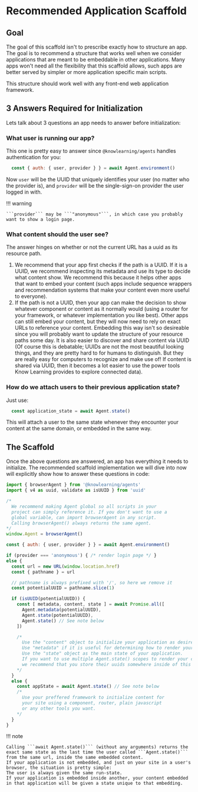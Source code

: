 # Recommended Application Scaffold

## Goal

The goal of this scaffold isn't to prescribe exactly how to structure an app.
The goal is to recommend a structure that works well when we consider applications that are meant to be embeddable in other applications.
Many apps won't need all the flexibility that this scaffold allows, such apps are better served by simpler or more application specific main scripts.

This structure should work well with any front-end web application framework.

## 3 Answers Required for Initialization

Lets talk about 3 questions an app needs to answer before initialization:

### What user is running our app?

This one is pretty easy to answer since ```@knowlearning/agents``` handles authentication for you:
```js
  const { auth: { user, provider } } = await Agent.environment()
```
Now ```user``` will be the UUID that uniquely identifies your user (no matter who the provider is),
and ```provider``` will be the single-sign-on provider the user logged in with.

!!! warning

    ```provider``` may be ```"anonymous"```, in which case you probably want to show a login page.

### What content should the user see?

The answer hinges on whether or not the current URL has a uuid as its resource path.

1.  We recommend that your app first checks if the path is a UUID.
    If it is a UUID, we recommend inspecting its metadata and use its type to decide what content show.
    We recommend this because it helps other apps that want to embed your content
    (such apps include sequence wrappers and recommendation systems that make your content even more useful to everyone).
2.  If the path is not a UUID, then your app can make the decision to show whatever component or content as it normally would
    (using a router for your framework, or whatever implementation you like best).
    Other apps can still embed your content, but they will now need to rely on exact URLs to reference your content.
    Embedding this way isn't so desireable since you will probably want to update the structure of your resource paths some day.
    It is also easier to discover and share content via UUID
    (Of course this is debatable; UUIDs are not the most beautiful looking things, and they are pretty hard to for humans to distinguish.
    But they are really easy for computers to recognize and make use of!
    If content is shared via UUID, then it becomes a lot easier to use the power tools Know Learning provides to explore connected data).

### How do we attach users to their previous application state?

Just use:
```js
  const application_state = await Agent.state()
```
This will attach a user to the same state whenever they encounter your content at the same domain, or embedded in the same way.

## The Scaffold

Once the above questions are answered, an app has everything it needs to initialize.
The recommended scaffold implementation we will dive into now will explicitly show how to answer these questions in code:

```js
import { browserAgent } from '@knowlearning/agents'
import { v4 as uuid, validate as isUUID } from 'uuid'

/*
  We recommend making Agent global so all scripts in your
  project can simply reference it. If you don't want to use a
  global variable, can import browserAgent in any script.
  Calling browserAgent() always returns the same agent.
*/
window.Agent = browserAgent()

const { auth: { user, provider } } = await Agent.environment()

if (provider === 'anonymous') { /* render login page */ }
else {
  const url = new URL(window.location.href)
  const { pathname } = url

  // pathname is always prefixed with '/', so here we remove it
  const potentialUUID = pathname.slice(1)

  if (isUUID(potentialUUID)) {
    const [ metadata, content, state ] = await Promise.all([
      Agent.metadata(potentialUUID),
      Agent.state(potentialUUID),
      Agent.state() // See note below
    ])

    /*
      Use the "content" object to initialize your application as desired.
      Use "metadata" if it is useful for determining how to render your content.
      Use the "state" object as the main state of your application.
      If you want to use multiple Agent.state() scopes to render your content,
      we recommend that you store their uuids somewhere inside of this "state" object
    */
  }
  else {
    const appState = await Agent.state() // See note below
    /*
      Use your preffered framework to initialize content for
      your site using a component, router, plain javascript
      or any other tools you want.
    */
  }
}
```

!!! note

    Calling ```await Agent.state()``` (without any arguments) returns the exact same state as the last time the user called ```Agent.state()``` from the same url, inside the same embedded content.
    If your application is not embedded, and just on your site in a user's browser, the situation is pretty simple:
    The user is always given the same run-state.
    If your application is embedded inside another, your content embedded in that application will be given a state unique to that embedding.

